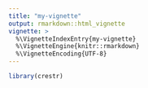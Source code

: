 ```yaml
---
title: "my-vignette"
output: rmarkdown::html_vignette
vignette: >
  %\VignetteIndexEntry{my-vignette}
  %\VignetteEngine{knitr::rmarkdown}
  %\VignetteEncoding{UTF-8}
---
```





```r
library(crestr)
```
